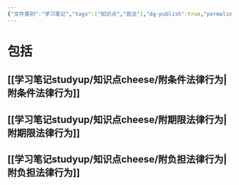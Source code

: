```yaml
---
{"文件类别":"学习笔记","tags":["知识点","民法"],"dg-publish":true,"permalink":"/学习笔记studyup/知识点cheese/法律行为的附款/","dgPassFrontmatter":true,"created":"2024-07-19T08:33:20.588+08:00","updated":"2024-10-28T11:35:51.922+08:00"}
---
```


# 包括
## [[学习笔记studyup/知识点cheese/附条件法律行为\|附条件法律行为]]
## [[学习笔记studyup/知识点cheese/附期限法律行为\|附期限法律行为]]
## [[学习笔记studyup/知识点cheese/附负担法律行为\|附负担法律行为]]